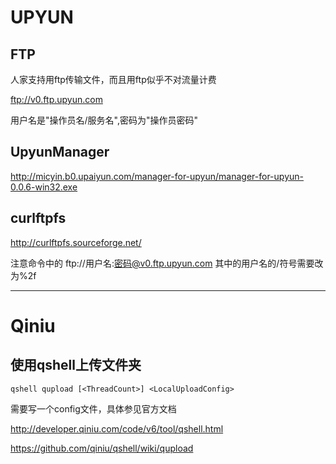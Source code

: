 # UPYUN

## FTP
人家支持用ftp传输文件，而且用ftp似乎不对流量计费

ftp://v0.ftp.upyun.com 

用户名是"操作员名/服务名",密码为"操作员密码"

## UpyunManager

http://micyin.b0.upaiyun.com/manager-for-upyun/manager-for-upyun-0.0.6-win32.exe


## curlftpfs

http://curlftpfs.sourceforge.net/

注意命令中的 ftp://用户名:密码@v0.ftp.upyun.com 其中的用户名的/符号需要改为%2f

----

# Qiniu

## 使用qshell上传文件夹

    qshell qupload [<ThreadCount>] <LocalUploadConfig>

需要写一个config文件，具体参见官方文档

http://developer.qiniu.com/code/v6/tool/qshell.html

https://github.com/qiniu/qshell/wiki/qupload